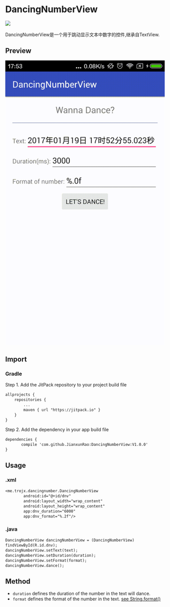 # DancingNumberView

[![](https://jitpack.io/v/JianxunRao/DancingNumberView.svg)](https://jitpack.io/#JianxunRao/DancingNumberView)

DancingNumberView是一个用于跳动显示文本中数字的控件,继承自TextView.
## Preview
![screenshot](https://github.com/JianxunRao/DancingNumberView/blob/master/app/screenshot/device-2017-01-19-175313.gif)
## Import
### Gradle

Step 1. Add the JitPack repository to your project build file

	allprojects {
		repositories {
			...
			maven { url "https://jitpack.io" }
		}
	}

Step 2. Add the dependency in your app build file

	dependencies {
	       compile 'com.github.JianxunRao:DancingNumberView:V1.0.0'
	}

## Usage
### .xml

    <me.trojx.dancingnumber.DancingNumberView
            android:id="@+id/dnv"
            android:layout_width="wrap_content"
            android:layout_height="wrap_content"
            app:dnv_duration="6000"
            app:dnv_format="%.2f"/>
### .java

    DancingNumberView dancingNumberView = (DancingNumberView) findViewById(R.id.dnv);
    dancingNumberView.setText(text);
    dancingNumberView.setDuration(duration);
    dancingNumberView.setFormat(format);
    dancingNumberView.dance();

## Method

- `duration` defines the duration of the number in the text will dance.
- `format` defines the format of the number in the text. [see String.format()](http://docs.oracle.com/javase/7/docs/api/java/lang/String.html#format(java.util.Locale,%20java.lang.String,%20java.lang.Object...))
